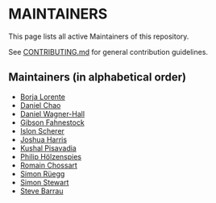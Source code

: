 # MAINTAINERS

This page lists all active Maintainers of this repository.

See [CONTRIBUTING.md](CONTRIBUTING.md) for general contribution guidelines.

## Maintainers (in alphabetical order)

* [Borja Lorente](https://github.com/blorente)
* [Daniel Chao](https://github.com/bioball)
* [Daniel Wagner-Hall](https://github.com/illicitonion)
* [Gibson Fahnestock](https://github.com/gibfahn)
* [Islon Scherer](https://github.com/stackoverflow)
* [Joshua Harris](https://github.com/devj2)
* [Kushal Pisavadia](https://github.com/KushalP)
* [Philip Hölzenspies](https://github.com/holzensp)
* [Romain Chossart](https://github.com/sitaktif)
* [Simon Rüegg](https://github.com/srueg)
* [Simon Stewart](https://github.com/shs96c)
* [Steve Barrau](https://github.com/stevebarrau)
